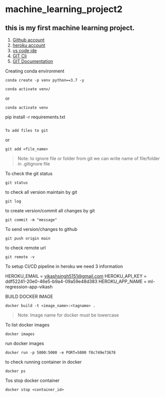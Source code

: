 # machine_learning_project2
## this is my first machine learning project.

1. [Github account](https://github.com)
2. [heroku account](https://dashboard.heroku.com/login)
3. [vs code ide](https://code.visualstdio.com/download)
4. [GIT Cli](https://git-scm.com/downloads)
5. [GIT Documentation](https://git-scm.com/docs/gittutorial)


Creating conda environment
```
conda create -p venv python==3.7 -y
```

```
conda activate venv/
```
or
```
conda activate venv
``` 
pip install -r requirements.txt
```

To add files to git
```
or
```
git add <file_name>
```

> Note: to ignore file or folder from git we can write name of file/folder in .gitignore file

To check the git status
```
git status
```
to check all version maintain by git
```
git log
```

to create version/commit all changes by git
```
git commit -m "message"
```

To send version/changes to github
```
git push origin main
```
to check remote url
```
git remote -v
```

To setup CI/CD pipeline in heroku we need 3 information

HEROKU_EMAIL = vikashsingh5151@gmail.com
HEROKU_API_KEY = ddf52241-20e0-46e5-b9a4-09a59e48d383
HEROKU_APP_NAME = ml-regression-app-vikash 


BUILD DOCKER IMAGE
```
docker build -t <image_name>:<tagname> .
```
> Note: Image name for docker must be lowercase

To list docker images
```
docker images
```

run docker images
```
docker run -p 5000:5000 -e PORT=5000 f8c749e73678
```

to check running container in docker
```
docker ps
```

Tos stop docker container
```
docker stop <container_id>
```
